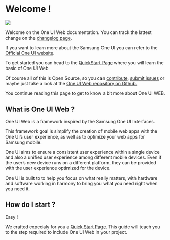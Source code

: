 # Welcome !

<img src="../_media/welcome-oui.png" style="margin:auto;display:block">

Welcome on the One UI Web documentation. You can track the lattest change on the [changelog page](/changelog).

If you want to learn more about the Samsung One UI you can refer to the [Official One UI website](https://www.samsung.com/global/galaxy/apps/one-ui/).

To get started you can head to the [QuickStart Page](/getting-started/quickstart) where you will learn the basic of One UI Web

Of course all of this is Open Source, so you can [contribute](https://github.com/SamsungInternet/OneUI-Web), [submit issues](https://github.com/SamsungInternet/OneUI-Web/issues) or maybe just take a look at the [One UI Web repository on Github.](https://github.com/SamsungInternet/OneUI-Web/issues)

You continue reading this page to get to know a bit more about One UI WEB.

## What is One UI Web ?

One UI Web is a framework inspired by the Samsung One UI Interfaces.

This framework goal is simplify the creation of mobile web apps with the One UI’s user experience, as well as to optimize your web apps for Samsung mobile.

One UI aims to ensure a consistent user experience within a single device and also a unified user experience among different mobile devices. Even if the user’s new device runs on a different platform, they can be provided with the user experience optimized for the device.

One UI is built to to help you focus on what really matters, with hardware and software working in harmony to bring you what you need right when you need it.

## How do I start ?

Easy !

We crafted expecialy for you a [Quick Start Page](getting-started/quickstart).
This guide will teach you to the step required to include One UI Web in your project. 

